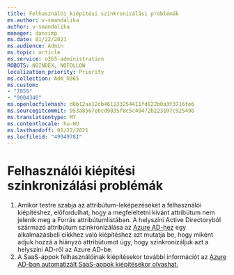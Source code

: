 ```yaml
---
title: Felhasználói kiépítési szinkronizálási problémák
ms.author: v-smandalika
author: v-smandalika
manager: dansimp
ms.date: 01/22/2021
ms.audience: Admin
ms.topic: article
ms.service: o365-administration
ROBOTS: NOINDEX, NOFOLLOW
localization_priority: Priority
ms.collection: Adm_O365
ms.custom:
- "7855"
- "9004348"
ms.openlocfilehash: d0b12aa12cb461133254411fd822b0a3f3716fe6
ms.sourcegitcommit: 953a8567ebcd9835f8c5c49472b223107c92549b
ms.translationtype: MT
ms.contentlocale: hu-HU
ms.lasthandoff: 01/22/2021
ms.locfileid: "49949781"
---
```

# <a name="user-provisioning-sync-issues"></a>Felhasználói kiépítési szinkronizálási problémák

1. Amikor testre szabja az attribútum-leképezéseket a felhasználói kiépítéshez, előfordulhat, hogy a megfeleltetni kívánt attribútum nem jelenik meg a Forrás attribútumlistában. A helyszíni Active Directoryból származó attribútum szinkronizálása az [Azure AD-hez](https://docs.microsoft.com/azure/active-directory/app-provisioning/user-provisioning-sync-attributes-for-mapping) egy alkalmazásbeli cikkhez való kiépítéshez azt mutatja be, hogy miként adjuk hozzá a hiányzó attribútumot úgy, hogy szinkronizáljuk azt a helyszíni AD-ről az Azure AD-be.
2. A SaaS-appok felhasználóinak kiépítésekor további információt az [Azure AD-ban automatizált SaaS-appok kiépítésekor olvashat.](https://docs.microsoft.com/azure/active-directory/app-provisioning/user-provisioning)